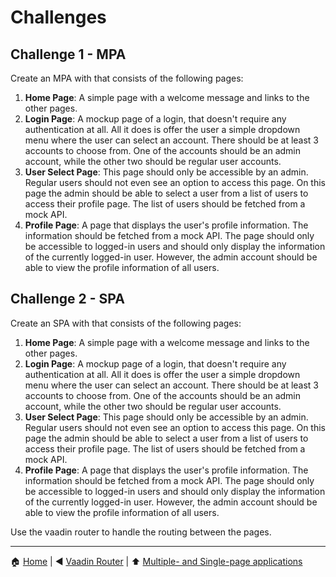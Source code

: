 # Challenges

## Challenge 1 - MPA

Create an MPA with that consists of the following pages:

1. **Home Page**: A simple page with a welcome message and links to the other pages.
2. **Login Page**: A mockup page of a login, that doesn't require any authentication at all. All it does is offer the user a simple dropdown menu where the user can select an account. There should be at least 3 accounts to choose from. One of the accounts should be an admin account, while the other two should be regular user accounts.
3. **User Select Page**: This page should only be accessible by an admin. Regular users should not even see an option to access this page. On this page the admin should be able to select a user from a list of users to access their profile page. The list of users should be fetched from a mock API.
4. **Profile Page**: A page that displays the user's profile information. The information should be fetched from a mock API. The page should only be accessible to logged-in users and should only display the information of the currently logged-in user. However, the admin account should be able to view the profile information of all users.

## Challenge 2 - SPA

Create an SPA with that consists of the following pages:

1. **Home Page**: A simple page with a welcome message and links to the other pages.
2. **Login Page**: A mockup page of a login, that doesn't require any authentication at all. All it does is offer the user a simple dropdown menu where the user can select an account. There should be at least 3 accounts to choose from. One of the accounts should be an admin account, while the other two should be regular user accounts.
3. **User Select Page**: This page should only be accessible by an admin. Regular users should not even see an option to access this page. On this page the admin should be able to select a user from a list of users to access their profile page. The list of users should be fetched from a mock API.
4. **Profile Page**: A page that displays the user's profile information. The information should be fetched from a mock API. The page should only be accessible to logged-in users and should only display the information of the currently logged-in user. However, the admin account should be able to view the profile information of all users.

Use the vaadin router to handle the routing between the pages.

---

:house: [Home](../README.md) | :arrow_backward: [Vaadin Router](./vaadin-router.md) |
:arrow_up: [Multiple- and Single-page applications](./README.md)
